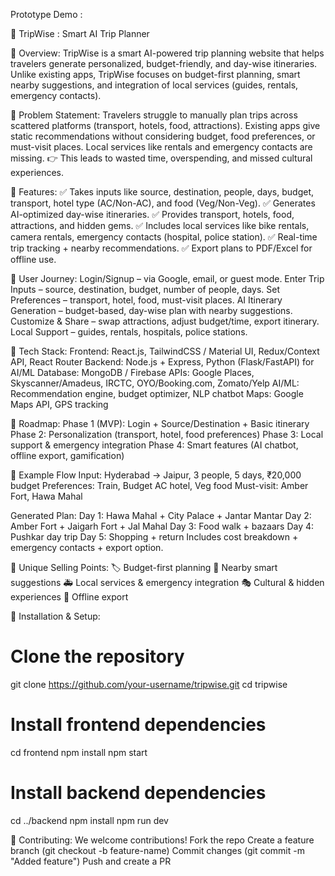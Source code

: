 Prototype Demo :

🛫 TripWise : Smart AI Trip Planner

🔹 Overview:
TripWise is a smart AI-powered trip planning website that helps travelers generate personalized, budget-friendly, and day-wise itineraries.
Unlike existing apps, TripWise focuses on budget-first planning, smart nearby suggestions, and integration of local services (guides, rentals, emergency contacts).

🔹 Problem Statement:
Travelers struggle to manually plan trips across scattered platforms (transport, hotels, food, attractions).
Existing apps give static recommendations without considering budget, food preferences, or must-visit places.
Local services like rentals and emergency contacts are missing.
👉 This leads to wasted time, overspending, and missed cultural experiences.

🔹 Features:
✅ Takes inputs like source, destination, people, days, budget, transport, hotel type (AC/Non-AC), and food (Veg/Non-Veg).
✅ Generates AI-optimized day-wise itineraries.
✅ Provides transport, hotels, food, attractions, and hidden gems.
✅ Includes local services like bike rentals, camera rentals, emergency contacts (hospital, police station).
✅ Real-time trip tracking + nearby recommendations.
✅ Export plans to PDF/Excel for offline use.

🔹 User Journey:
Login/Signup – via Google, email, or guest mode.
Enter Trip Inputs – source, destination, budget, number of people, days.
Set Preferences – transport, hotel, food, must-visit places.
AI Itinerary Generation – budget-based, day-wise plan with nearby suggestions.
Customize & Share – swap attractions, adjust budget/time, export itinerary.
Local Support – guides, rentals, hospitals, police stations.

🔹 Tech Stack:
Frontend: React.js, TailwindCSS / Material UI, Redux/Context API, React Router
Backend: Node.js + Express, Python (Flask/FastAPI) for AI/ML
Database: MongoDB / Firebase
APIs: Google Places, Skyscanner/Amadeus, IRCTC, OYO/Booking.com, Zomato/Yelp
AI/ML: Recommendation engine, budget optimizer, NLP chatbot
Maps: Google Maps API, GPS tracking

🔹 Roadmap:
Phase 1 (MVP): Login + Source/Destination + Basic itinerary
Phase 2: Personalization (transport, hotel, food preferences)
Phase 3: Local support & emergency integration
Phase 4: Smart features (AI chatbot, offline export, gamification)

🔹 Example Flow
Input: Hyderabad → Jaipur, 3 people, 5 days, ₹20,000 budget
Preferences: Train, Budget AC hotel, Veg food
Must-visit: Amber Fort, Hawa Mahal

Generated Plan:
Day 1: Hawa Mahal + City Palace + Jantar Mantar
Day 2: Amber Fort + Jaigarh Fort + Jal Mahal
Day 3: Food walk + bazaars
Day 4: Pushkar day trip
Day 5: Shopping + return
Includes cost breakdown + emergency contacts + export option.

🔹 Unique Selling Points:
🏷️ Budget-first planning
📍 Nearby smart suggestions
🚑 Local services & emergency integration
🎭 Cultural & hidden experiences
📄 Offline export

🔹 Installation & Setup:

# Clone the repository
git clone https://github.com/your-username/tripwise.git
cd tripwise

# Install frontend dependencies
cd frontend
npm install
npm start

# Install backend dependencies
cd ../backend
npm install
npm run dev

🔹 Contributing:
We welcome contributions!
Fork the repo
Create a feature branch (git checkout -b feature-name)
Commit changes (git commit -m "Added feature")
Push and create a PR
